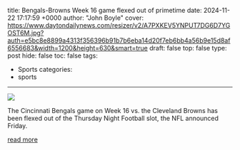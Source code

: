 title: Bengals-Browns Week 16 game flexed out of primetime
date: 2024-11-22 17:17:59 +0000
author: "John Boyle"
cover: https://www.daytondailynews.com/resizer/v2/A7PXKEV5YNPUT7DG6D7YGOST6M.jpg?auth=e5bc8e8899a4313f356396b91b7b6eba14d20f7eb6bb4a56b9e15d8af6556683&width=1200&height=630&smart=true
draft: false
top: false
type: post
hide: false
toc: false
tags:
  - Sports
categories:
  - sports
---

![](https://www.daytondailynews.com/resizer/v2/A7PXKEV5YNPUT7DG6D7YGOST6M.jpg?auth=e5bc8e8899a4313f356396b91b7b6eba14d20f7eb6bb4a56b9e15d8af6556683&width=1200&height=630&smart=true)

The Cincinnati Bengals game on Week 16 vs. the Cleveland Browns has been flexed out of the Thursday Night Football slot, the NFL announced Friday.

[read more](https://www.daytondailynews.com/sports/bengals-browns-week-16-game-flexed-out-of-primetime/5YOSPCAT5NERTGI3W6U2CEXCWM/)
